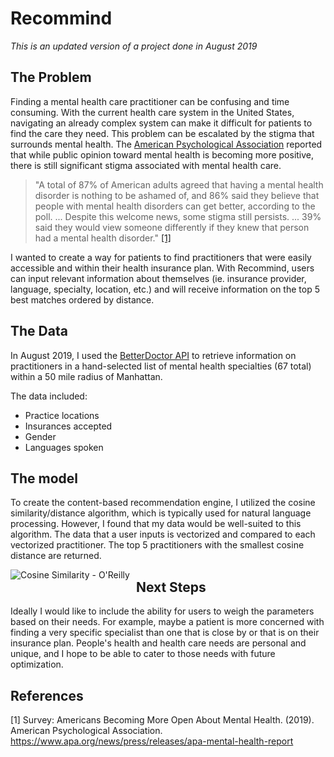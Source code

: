 # Recommind 
_This is an updated version of a project done in August 2019_


## The Problem
Finding a mental health care practitioner can be confusing and time consuming. With the current health care system in the United States, navigating an already complex system can make it difficult for patients to find the care they need. This problem can be escalated by the stigma that surrounds mental health. The <a href="https://www.apa.org/news/press/releases/2019/05/mental-health-survey">American Psychological Association</a> reported that while public opinion toward mental health is becoming more positive, there is still significant stigma associated with mental health care. 

>"A total of 87% of American adults agreed that having a mental health disorder is nothing to be ashamed of, and 86% said they believe that people with mental health disorders can get better, according to the poll.
...
Despite this welcome news, some stigma still persists. ... 39% said they would view someone differently if they knew that person had a mental health disorder." [[1]](#1)
>

I wanted to create a way for patients to find practitioners that were easily accessible and within their health insurance plan. With Recommind, users can input relevant information about themselves (ie. insurance provider, language, specialty, location, etc.) and will receive information on the top 5 best matches ordered by distance. 

## The Data
In August 2019, I used the <a href="https://betterdoctor.com/">BetterDoctor API</a> to retrieve information on practitioners in a hand-selected list of mental health specialties (67 total) within a 50 mile radius of Manhattan. 

The data included:
- Practice locations
- Insurances accepted
- Gender
- Languages spoken

## The model
To create the content-based recommendation engine, I utilized the cosine similarity/distance algorithm, which is typically used for natural language processing. However, I found that my data would be well-suited to this algorithm. 
The data that a user inputs is vectorized and compared to each vectorized practitioner. The top 5 practitioners with the smallest cosine distance are returned. 
     
<p align="center">
<img src="https://www.oreilly.com/library/view/statistics-for-machine/9781788295758/assets/2b4a7a82-ad4c-4b2a-b808-e423a334de6f.png"
     alt="Cosine Similarity - O'Reilly"
     style="float: left; margin-right: 10px;" />
</p>

## Next Steps
Ideally I would like to include the ability for users to weigh the parameters based on their needs. For example, maybe a patient is more concerned with finding a very specific specialist than one that is close by or that is on their insurance plan. People's health and health care needs are personal and unique, and I hope to be able to cater to those needs with future optimization. 

## References
<a id="1">[1]</a> 
Survey: Americans Becoming More Open About Mental Health. (2019). American Psychological Association. https://www.apa.org/news/press/releases/apa-mental-health-report
